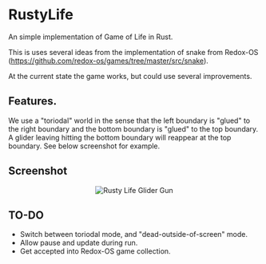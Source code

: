 # RustyLife
An simple implementation of Game of Life in Rust.

This is uses several ideas from the implementation of snake from Redox-OS (https://github.com/redox-os/games/tree/master/src/snake).

At the current state the game works, but could use several improvements.

## Features.

We use a "toriodal" world in the sense that the left boundary is "glued" to the right boundary and the bottom boundary is "glued" to the top boundary. A glider leaving hitting the bottom boundary will reappear at the top boundary. See below screenshot for example.

## Screenshot
<p align=center> 
  <img src = https://media.giphy.com/media/dB1Go9uCBS72Eck09h/giphy.gif alt="Rusty Life Glider Gun">
</p>



## TO-DO

- Switch between toriodal mode, and "dead-outside-of-screen" mode.
- Allow pause and update during run.
- Get accepted into Redox-OS game collection.



